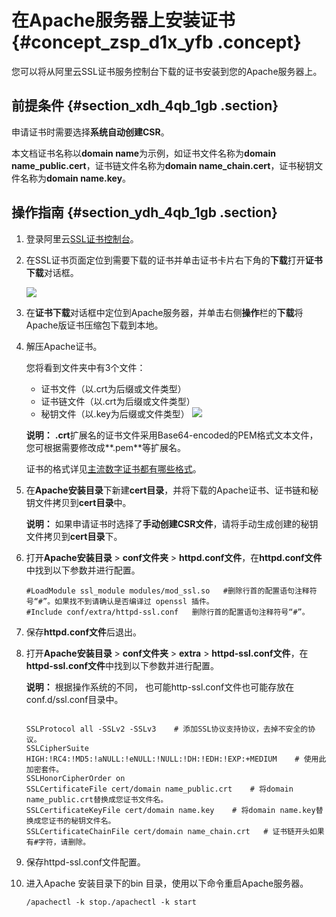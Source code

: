 # 在Apache服务器上安装证书 {#concept_zsp_d1x_yfb .concept}

您可以将从阿里云SSL证书服务控制台下载的证书安装到您的Apache服务器上。

## 前提条件 {#section_xdh_4qb_1gb .section}

申请证书时需要选择**系统自动创建CSR**。

本文档证书名称以**domain name**为示例，如证书文件名称为**domain name\_public.cert**，证书链文件名称为**domain name\_chain.cert**，证书秘钥文件名称为**domain name.key**。

## 操作指南 {#section_ydh_4qb_1gb .section}

1.  登录阿里云[SSL证书控制台](https://yundunnext.console.aliyun.com/?p=casnext#/overview/cn-hangzhou)。
2.  在SSL证书页面定位到需要下载的证书并单击证书卡片右下角的**下载**打开**证书下载**对话框。

    ![](http://static-aliyun-doc.oss-cn-hangzhou.aliyuncs.com/assets/img/66242/154519851133499_zh-CN.png)

3.  在**证书下载**对话框中定位到Apache服务器，并单击右侧**操作**栏的**下载**将Apache版证书压缩包下载到本地。
4.  解压Apache证书。

    您将看到文件夹中有3个文件：

    -   证书文件（以.crt为后缀或文件类型）
    -   证书链文件（以.crt为后缀或文件类型）
    -   秘钥文件（以.key为后缀或文件类型）
    ![](http://static-aliyun-doc.oss-cn-hangzhou.aliyuncs.com/assets/img/66001/154519851133689_zh-CN.png)

    **说明：** **.crt**扩展名的证书文件采用Base64-encoded的PEM格式文本文件，您可根据需要修改成**.pem**等扩展名。

    证书的格式详见[主流数字证书都有哪些格式](https://www.alibabacloud.com/help/faq-detail/42214.htm)。

5.  在**Apache安装目录**下新建**cert目录**，并将下载的Apache证书、证书链和秘钥文件拷贝到**cert目录**中。

    **说明：** 如果申请证书时选择了**手动创建CSR文件**，请将手动生成创建的秘钥文件拷贝到**cert目录**下。

6.  打开**Apache安装目录** \> **conf文件夹** \> **httpd.conf文件**，在**httpd.conf文件**中找到以下参数并进行配置。

    ```
    #LoadModule ssl_module modules/mod_ssl.so   #删除行首的配置语句注释符号“#”。如果找不到请确认是否编译过 openssl 插件。
    #Include conf/extra/httpd-ssl.conf   删除行首的配置语句注释符号“#”。
    
    ```

7.  保存**httpd.conf文件**后退出。
8.  打开**Apache安装目录** \> **conf文件夹** \> **extra** \> **httpd-ssl.conf文件**，在**httpd-ssl.conf文件**中找到以下参数并进行配置。

    **说明：** 根据操作系统的不同， 也可能http-ssl.conf文件也可能存放在conf.d/ssl.conf目录中。

    ```
    
    SSLProtocol all -SSLv2 -SSLv3    # 添加SSL协议支持协议，去掉不安全的协议。
    SSLCipherSuite HIGH:!RC4:!MD5:!aNULL:!eNULL:!NULL:!DH:!EDH:!EXP:+MEDIUM    # 使用此加密套件。
    SSLHonorCipherOrder on
    SSLCertificateFile cert/domain name_public.crt    # 将domain name_public.crt替换成您证书文件名。
    SSLCertificateKeyFile cert/domain name.key    # 将domain name.key替换成您证书的秘钥文件名。
    SSLCertificateChainFile cert/domain name_chain.crt   # 证书链开头如果有#字符，请删除。
    ```

9.  保存httpd-ssl.conf文件配置。
10. 进入Apache 安装目录下的bin 目录，使用以下命令重启Apache服务器。

    ```
    /apachectl -k stop./apachectl -k start
    ```


